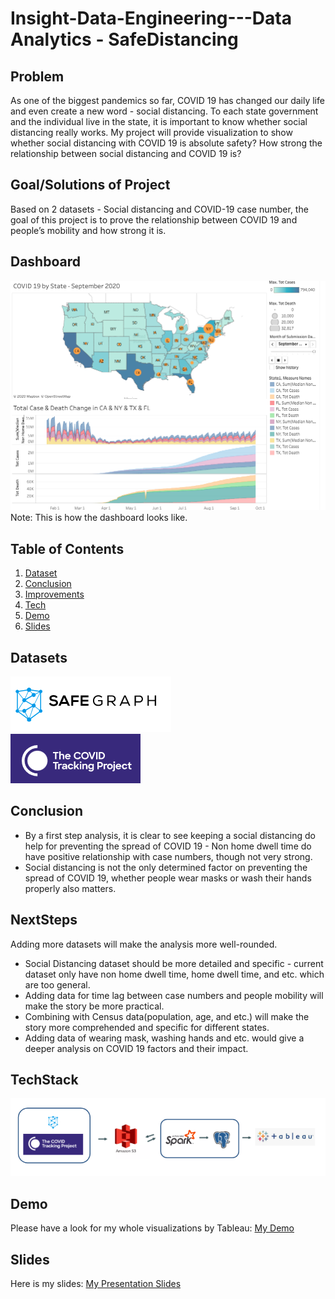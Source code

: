 # Insight-Data-Engineering---Data Analytics - SafeDistancing

## Problem
As one of the biggest pandemics so far, COVID 19 has changed our daily life and even create a new word - social distancing. To each state government and the individual live in the state, it is important to know whether social distancing really works. My project will provide visualization to show whether social distancing with COVID 19 is absolute safety? How strong the relationship between social distancing and COVID 19 is?

## Goal/Solutions of Project
Based on 2 datasets - Social distancing and COVID-19 case number, the goal of this project is to prove the relationship between COVID 19 and people’s mobility and how strong it is.

## Dashboard
![Image of Dashboard](Images/Dashboard.png)
Note: This is how the dashboard looks like.

## Table of Contents
1. [Dataset](README.md#Datasets)
2. [Conclusion](README.md#Conclusion)
3. [Improvements](README.md#NextSteps)
4. [Tech](README.md#TechStack)
5. [Demo](README.md#Demo)
6. [Slides](README.md#Slides)

## Datasets
![Image of SafeGraph](Images/DataSource_1.png) <br />
![Image of COVID 19 Data](Images/DataSource_2.png)

## Conclusion
* By a first step analysis, it is clear to see keeping a social distancing do help for preventing the spread of COVID 19 - Non home dwell time do have positive relationship with case numbers, though not very strong. 
* Social distancing is not the only determined factor on preventing the spread of COVID 19, whether people wear masks or wash their hands properly also matters.

## NextSteps
Adding more datasets will make the analysis more well-rounded.
* Social Distancing dataset should be more detailed and specific - current dataset only have non home dwell time, home dwell time, and etc. which are too general.
* Adding data for time lag between case numbers and people mobility will make the story be more practical. 
* Combining with Census data(population, age, and etc.) will make the story more comprehended and specific for different states. 
* Adding data of wearing mask, washing hands and etc. would give a deeper analysis on COVID 19 factors and their impact.

## TechStack
![Image of Tech Stack](Images/TechStack.png)

## Demo
Please have a look for my whole visualizations by Tableau:
[My Demo](https://public.tableau.com/views/COVID19SocialDistancing_Story/COVID19SSocialDistancing_Story?:language=en&:display_count=y&:origin=viz_share_link)

## Slides
Here is my slides: 
[My Presentation Slides](https://docs.google.com/presentation/d/1Y4QQotyZhqJTQIB9IPosiE2lF6fg8_QJHbZusUrwjlc/edit?usp=sharing)


